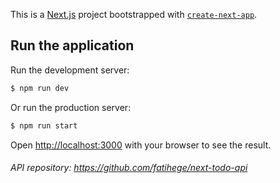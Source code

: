 This is a [Next.js](https://nextjs.org/) project bootstrapped with [`create-next-app`](https://github.com/vercel/next.js/tree/canary/packages/create-next-app).

## Run the application

Run the development server:

```bash
$ npm run dev
```

Or run the production server:

```bash
$ npm run start
```

Open [http://localhost:3000](http://localhost:3000) with your browser to see the result.

###### API repository: https://github.com/fatihege/next-todo-api
